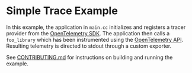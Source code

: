 
# Simple Trace Example

In this example, the application in `main.cc` initializes and registers a tracer
 provider from the [OpenTelemetry SDK](https://github.com/open-telemetry/opentelemetry-cpp).
 The application then calls a `foo_library` which has been instrumented using
 the [OpenTelemetry API](https://github.com/open-telemetry/opentelemetry-cpp/tree/master/api).
 Resulting telemetry is directed to stdout through a custom exporter.

See [CONTRIBUTING.md](../../CONTRIBUTING.md) for instructions on building and running the example.